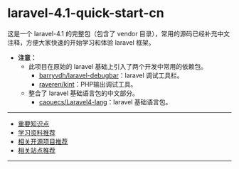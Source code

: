 laravel-4.1-quick-start-cn
=================

这是一个 laravel-4.1 的完整包（包含了 vendor 目录），常用的源码已经补充中文注释，方便大家快速的开始学习和体验 laravel 框架。

- **注意：**
  - 此项目在原始的 laravel 基础上引入了两个开发中常用的依赖包。
    - [barryvdh/laravel-debugbar](https://github.com/barryvdh/laravel-debugbar)：laravel 调试工具栏。
    - [raveren/kint](https://github.com/raveren/kint)：PHP输出调试工具。
  - 整合了 laravel 基础语言包的中文部分。
    - [caouecs/Laravel4-lang](https://github.com/caouecs/Laravel4-lang)：laravel 基础语言包。

---

- [重要知识点](/mdDoc/important-points.md)
- [学习资料推荐](/mdDoc/learning-materials.md)
- [相关开源项目推荐](/mdDoc/open-source.md)
- [相关站点推荐](/mdDoc/related-sites.md)

---


















